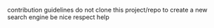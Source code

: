contribution guidelines
do not clone this project/repo to create a new search engine
be nice
respect
help

